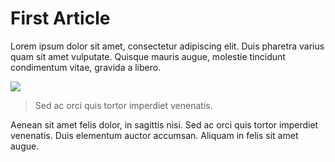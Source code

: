 # First Article

Lorem ipsum dolor sit amet, consectetur adipiscing elit. Duis pharetra varius quam sit amet vulputate. Quisque mauris augue, molestie tincidunt condimentum vitae, gravida a libero. 

![](http://placekitten.com/100/50)
> Sed ac orci quis tortor imperdiet venenatis.

Aenean sit amet felis dolor, in sagittis nisi. Sed ac orci quis tortor imperdiet venenatis. Duis elementum auctor accumsan. Aliquam in felis sit amet augue.
